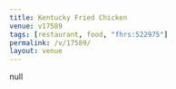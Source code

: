 ```yaml
---
title: Kentucky Fried Chicken
venue: v17589
tags: [restaurant, food, "fhrs:522975"]
permalink: /v/17589/
layout: venue
---
```

null